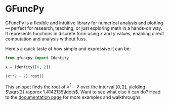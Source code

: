 # GFuncPy

GFuncPy is a flexible and intuitive library for numerical analysis and plotting — perfect for research, teaching, or just exploring math in a hands-on way. It represents functions in discrete form using $x$ and $y$ values, enabling direct computation and analysis without fuss.

Here's a quick taste of how simple and expressive it can be:

```python
from gfuncpy import Identity

x = Identity([0, 2])

(x**2 - 2).root()
```

This snippet finds the root of $x^2 - 2$ over the interval $[0, 2]$, yielding $\sqrt{2} \approx 1.4142135\ldots$. Want to see what else it can do? Head to the [documentation page](https://gfuncpy.readthedocs.io/en/latest/index.html) for more examples and walkthroughs.

